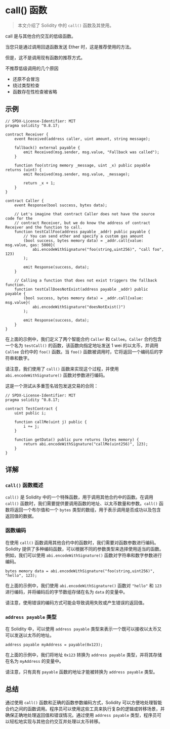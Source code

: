 # call() 函数

> 本文介绍了 Solidity 中的 `call()` 函数及其使用。

call 是与其他合约交互的低级函数。

当您只是通过调用回退函数发送 Ether 时，这是推荐使用的方法。

但是，这不是调用现有函数的推荐方式。

不推荐低级调用的几个原因
- 还原不会冒泡
- 绕过类型检查
- 函数存在性检查被省略
## 示例

```solidity
// SPDX-License-Identifier: MIT
pragma solidity ^0.8.17;

contract Receiver {
    event Received(address caller, uint amount, string message);

    fallback() external payable {
        emit Received(msg.sender, msg.value, "Fallback was called");
    }

    function foo(string memory _message, uint _x) public payable returns (uint) {
        emit Received(msg.sender, msg.value, _message);

        return _x + 1;
    }
}

contract Caller {
    event Response(bool success, bytes data);

    // Let's imagine that contract Caller does not have the source code for the
    // contract Receiver, but we do know the address of contract Receiver and the function to call.
    function testCallFoo(address payable _addr) public payable {
        // You can send ether and specify a custom gas amount
        (bool success, bytes memory data) = _addr.call{value: msg.value, gas: 5000}(
            abi.encodeWithSignature("foo(string,uint256)", "call foo", 123)
        );

        emit Response(success, data);
    }

    // Calling a function that does not exist triggers the fallback function.
    function testCallDoesNotExist(address payable _addr) public payable {
        (bool success, bytes memory data) = _addr.call{value: msg.value}(
            abi.encodeWithSignature("doesNotExist()")
        );

        emit Response(success, data);
    }
}

```

在上面的示例中，我们定义了两个智能合约 `Caller` 和 `Callee`。`Caller` 合约包含一个名为 `testCall()` 的函数，该函数向指定地址发送 1 wei 的以太币，并调用 `Callee` 合约中的 `foo()` 函数。当 `foo()` 函数被调用时，它将返回一个编码后的字符串和数字。

请注意，我们使用了 `call()` 函数来实现这个过程，并使用 `abi.encodeWithSignature()` 函数对参数进行编码。

这是一个测试从多重签名钱包发送交易的合同：

```
// SPDX-License-Identifier: MIT
pragma solidity ^0.8.17;

contract TestContract {
    uint public i;

    function callMe(uint j) public {
        i += j;
    }

    function getData() public pure returns (bytes memory) {
        return abi.encodeWithSignature("callMe(uint256)", 123);
    }
}

```

## 详解

### `call()` 函数概述

`call()` 是 Solidity 中的一个特殊函数，用于调用其他合约中的函数。在调用 `call()` 函数时，我们需要提供要调用函数的地址、以太币数量和参数。`call()` 函数将返回一个布尔值和一个 `bytes` 类型的数组，用于表示调用是否成功以及包含返回值的数据。

### 函数编码

在使用 `call()` 函数调用其他合约中的函数时，我们需要对函数参数进行编码。Solidity 提供了多种编码函数，可以根据不同的参数类型来选择使用适当的函数。例如，我们可以使用 `abi.encodeWithSignature()` 函数对字符串和数字参数进行编码。

```solidity
bytes memory data = abi.encodeWithSignature("foo(string,uint256)", "hello", 123);
```

在上面的示例中，我们使用 `abi.encodeWithSignature()` 函数对 `"hello"` 和 `123` 进行编码，并将编码后的字节数组存储在名为 `data` 的变量中。

请注意，使用错误的编码方式可能会导致调用失败或产生错误的返回值。

### `address payable` 类型

在 Solidity 中，可以使用 `address payable` 类型来表示一个既可以接收以太币又可以发送以太币的地址。

```solidity
address payable myAddress = payable(0x123);
```

在上面的示例中，我们将地址 `0x123` 转换为 `address payable` 类型，并将其存储在名为 `myAddress` 的变量中。

请注意，只有具有 `payable` 函数的地址才能被转换为 `address payable` 类型。

## 总结

通过使用 `call()` 函数和正确的函数参数编码方式，Solidity 可以方便地处理智能合约之间的函数调用。程序员可以使用这些工具来执行复杂的逻辑或转移场景，并确保正确地处理返回值和错误情况。通过使用 `address payable` 类型，程序员可以轻松地实现与其他合约交互并处理以太币转移。
